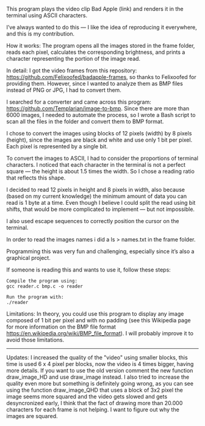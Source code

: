 This program plays the video clip Bad Apple (link) and renders it in the terminal using ASCII characters.

I’ve always wanted to do this — I like the idea of reproducing it everywhere, and this is my contribution.

How it works:
The program opens all the images stored in the frame folder, reads each pixel, calculates the corresponding brightness, and prints a character representing the portion of the image read.

In detail:
I got the video frames from this repository: https://github.com/Felixoofed/badapple-frames, so thanks to Felixoofed for providing them. However, since I wanted to analyze them as BMP files instead of PNG or JPG, I had to convert them.

I searched for a converter and came across this program: https://github.com/Templarian/image-to-bmp.
Since there are more than 6000 images, I needed to automate the process, so I wrote a Bash script to scan all the files in the folder and convert them to BMP format.

I chose to convert the images using blocks of 12 pixels (width) by 8 pixels (height), since the images are black and white and use only 1 bit per pixel. Each pixel is represented by a single bit.

To convert the images to ASCII, I had to consider the proportions of terminal characters. I noticed that each character in the terminal is not a perfect square — the height is about 1.5 times the width. So I chose a reading ratio that reflects this shape.

I decided to read 12 pixels in height and 8 pixels in width, also because (based on my current knowledge) the minimum amount of data you can read is 1 byte at a time. Even though I believe I could split the read using bit shifts, that would be more complicated to implement — but not impossible.

I also used escape sequences to correctly position the cursor on the terminal.

In order to read the images names i did a ls > names.txt in the frame folder.

Programming this was very fun and challenging, especially since it’s also a graphical project.

If someone is reading this and wants to use it, follow these steps:

    Compile the program using:
    gcc reader.c bmp.c -o reader

    Run the program with:
    ./reader

Limitations:
In theory, you could use this program to display any image composed of 1 bit per pixel and with no padding (see this Wikipedia page for more information on the BMP file format https://en.wikipedia.org/wiki/BMP_file_format).
I will probably improve it to avoid those limitations.

---

Updates: I increased the quality of the "video" using smaller blocks, this time is used 6 x 4 pixel per blocks, now the video is 4 times bigger, having more details.
If you want to use the old version comment the new function draw_image_HD and use draw_image instead. 
I also tried to increase the quality even more but something is definitely going wrong, as you can see using the function draw_image_QHD that uses a block of 3x2 pixel
the image seems more squared and the video gets slowed and gets desyncronized early, I think that the fact of drawing more than 20.000 characters for each frame is not helping.
I want to figure out why the images are squared.
